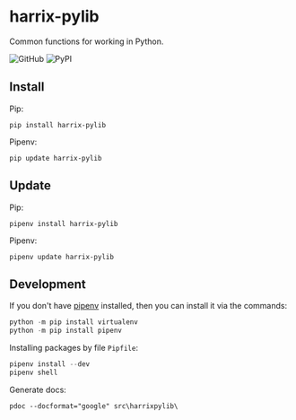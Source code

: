 # harrix-pylib

Common functions for working in Python.

![GitHub](https://img.shields.io/github/license/Harrix/harrix-pylib) ![PyPI](https://img.shields.io/pypi/v/harrix-pylib)

## Install

Pip:

```console
pip install harrix-pylib
```

Pipenv:

```console
pip update harrix-pylib
```

## Update

Pip:

```console
pipenv install harrix-pylib
```

Pipenv:

```console
pipenv update harrix-pylib
```

## Development

If you don't have [pipenv](https://pipenv.pypa.io/en/latest/) installed, then you can install it via the commands:

```py
python -m pip install virtualenv
python -m pip install pipenv
```

Installing packages by file `Pipfile`:

```py
pipenv install --dev
pipenv shell
```

Generate docs:

```console
pdoc --docformat="google" src\harrixpylib\
```
